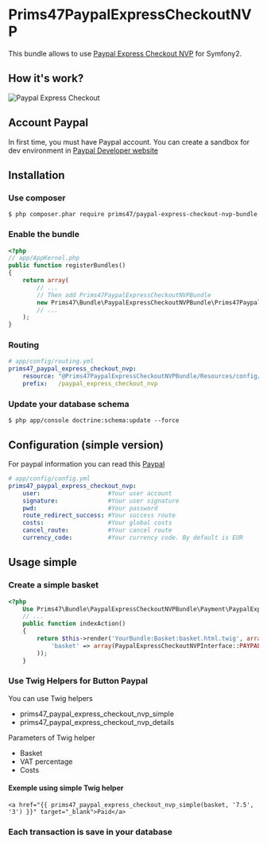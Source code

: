 # Prims47PaypalExpressCheckoutNVP

This bundle allows to use [Paypal Express Checkout NVP](https://developer.paypal.com/docs/classic/express-checkout/gs_expresscheckout/) for Symfony2.

## How it's work?
![Paypal Express Checkout](https://www.paypalobjects.com/webstatic/en_US/developer/docs/ec/EC_hooks.gif)

## Account Paypal

In first time, you must have Paypal account. 
You can create a sandbox for dev environment in [Paypal Developer website](https://developer.paypal.com/)


## Installation

### Use composer

```
$ php composer.phar require prims47/paypal-express-checkout-nvp-bundle
```

### Enable the bundle

``` php
<?php
// app/AppKernel.php
public function registerBundles()
{
    return array(
        // ...
        // Then add Prims47PaypalExpressCheckoutNVPBundle
        new Prims47\Bundle\PaypalExpressCheckoutNVPBundle\Prims47PaypalExpressCheckoutNVPBundle(),
        // ...
    );
}
```

### Routing

``` yml
# app/config/routing.yml
prims47_paypal_express_checkout_nvp:
    resource: "@Prims47PaypalExpressCheckoutNVPBundle/Resources/config/routing.xml"
    prefix:   /paypal_express_checkout_nvp
```

### Update your database schema

```
$ php app/console doctrine:schema:update --force
```

## Configuration (simple version)

For paypal information you can read this [Paypal](https://developer.paypal.com/docs/classic/api/apiCredentials/)
``` yml
# app/config/config.yml
prims47_paypal_express_checkout_nvp:
    user:                   #Your user account
    signature:              #Your user signature
    pwd:                    #Your password
    route_redirect_success: #Your success route
    costs:                  #Your global costs
    cancel_route:           #Your cancel route
    currency_code:          #Your currency code. By default is EUR
```


## Usage simple

### Create a simple basket

``` php
<?php
    Use Prims47\Bundle\PaypalExpressCheckoutNVPBundle\Payment\PaypalExpressCheckoutNVPInterface;
    // ... 
    public function indexAction()
    {
        return $this->render('YourBundle:Basket:basket.html.twig', array(
            'basket' => array(PaypalExpressCheckoutNVPInterface::PAYPAL_TOTAL_DUTY => 100)
        ));
    }
```

### Use Twig Helpers for Button Paypal

You can use Twig helpers 

* prims47_paypal_express_checkout_nvp_simple
* prims47_paypal_express_checkout_nvp_details

Parameters of Twig helper

* Basket
* VAT percentage
* Costs


#### Exemple using simple Twig helper

```
<a href="{{ prims47_paypal_express_checkout_nvp_simple(basket, '7.5', '3') }}" target="_blank">Paid</a>
```

### Each transaction is save in your database
